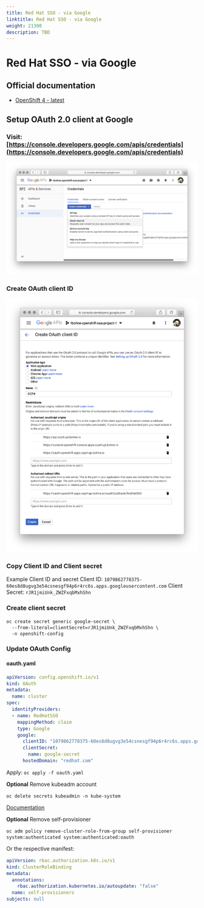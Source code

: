 ```yaml
---
title: Red Hat SSO - via Google
linktitle: Red Hat SSO - via Google
weight: 21300
description: TBD
---
```

# Red Hat SSO - via Google

## Official documentation

* [OpenShift 4 - latest](https://docs.openshift.com/container-platform/latest/authentication/identity_providers/configuring-google-identity-provider.html)

## Setup OAuth 2.0 client at Google <a id="user-content-setup-oauth-2-0-client-at-google"></a>

### Visit: [https://console.developers.google.com/apis/credentials](https://console.developers.google.com/apis/credentials)

![](google-oauth-screenshot1.png)

### Create OAuth client ID

![](google-oauth-screenshot2.png)

### Copy Client ID and Client secret

Example Client ID and secret
Client ID: `1079862778375-60es8d8ugvg3e54csnesgf94p6r4rc6s.apps.googleusercontent.com`
Client Secret: `rJR1jmiUnk_ZWZFxqbMxhShn`

### Create client secret

```text
oc create secret generic google-secret \
  --from-literal=clientSecret=rJR1jmiUnk_ZWZFxqbMxhShn \
  -n openshift-config
```

### Update OAuth Config

#### oauth.yaml

```yaml
apiVersion: config.openshift.io/v1
kind: OAuth
metadata:
  name: cluster
spec:
  identityProviders:
  - name: RedHatSSO
    mappingMethod: claim
    type: Google
    google:
      clientID: "1079862778375-60es8d8ugvg3e54csnesgf94p6r4rc6s.apps.googleusercontent.com"
      clientSecret:
        name: google-secret
      hostedDomain: "redhat.com"
```

Apply: `oc apply -f oauth.yaml`

**Optional** Remove kubeadm account

```text
oc delete secrets kubeadmin -n kube-system
```

[Documentation](https://docs.openshift.com/container-platform/4.1/authentication/remove-kubeadmin.html)

**Optional** Remove self-provisioner

```text
oc adm policy remove-cluster-role-from-group self-provisioner system:authenticated system:authenticated:oauth
```

Or the respective manifest:

```yaml
apiVersion: rbac.authorization.k8s.io/v1
kind: ClusterRoleBinding
metadata:
  annotations:
    rbac.authorization.kubernetes.io/autoupdate: "false"
  name: self-provisioners
subjects: null
```
